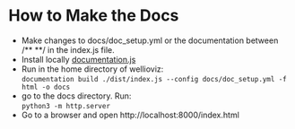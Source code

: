 # How to Make the Docs
- Make changes to docs/doc_setup.yml or the documentation between /** **/ in the index.js file.
- Install locally <a href="https://github.com/documentationjs/documentation#documentation">documentation.js</a>
- Run in the home directory of wellioviz:    
  `documentation build ./dist/index.js --config docs/doc_setup.yml -f html -o docs`
- go to the docs directory. Run:    
  `python3 -m http.server`
- Go to a browser and open http://localhost:8000/index.html
